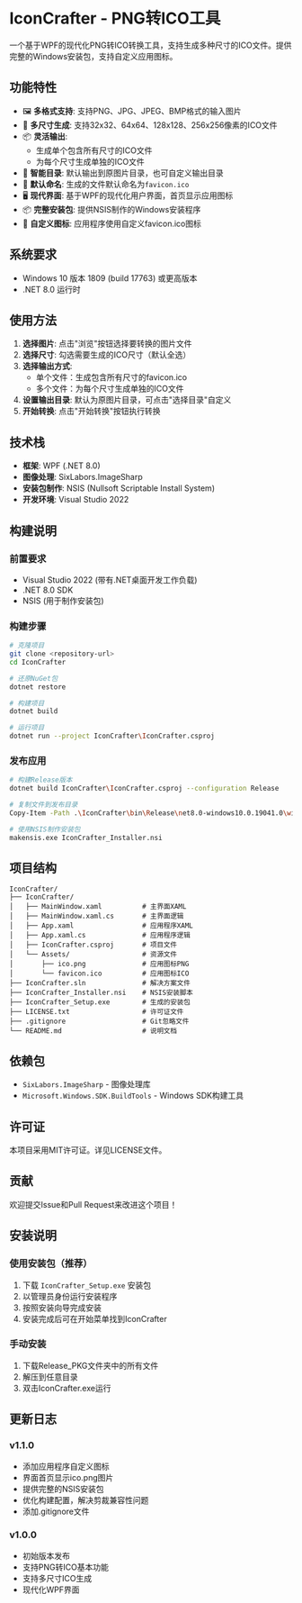 # IconCrafter - PNG转ICO工具

一个基于WPF的现代化PNG转ICO转换工具，支持生成多种尺寸的ICO文件。提供完整的Windows安装包，支持自定义应用图标。

## 功能特性

- 🖼️ **多格式支持**: 支持PNG、JPG、JPEG、BMP格式的输入图片
- 📏 **多尺寸生成**: 支持32x32、64x64、128x128、256x256像素的ICO文件
- 📦 **灵活输出**: 
  - 生成单个包含所有尺寸的ICO文件
  - 为每个尺寸生成单独的ICO文件
- 📁 **智能目录**: 默认输出到原图片目录，也可自定义输出目录
- 🎯 **默认命名**: 生成的文件默认命名为`favicon.ico`
- 🖥️ **现代界面**: 基于WPF的现代化用户界面，首页显示应用图标
- 📦 **完整安装包**: 提供NSIS制作的Windows安装程序
- 🎨 **自定义图标**: 应用程序使用自定义favicon.ico图标

## 系统要求

- Windows 10 版本 1809 (build 17763) 或更高版本
- .NET 8.0 运行时

## 使用方法

1. **选择图片**: 点击"浏览"按钮选择要转换的图片文件
2. **选择尺寸**: 勾选需要生成的ICO尺寸（默认全选）
3. **选择输出方式**: 
   - 单个文件：生成包含所有尺寸的favicon.ico
   - 多个文件：为每个尺寸生成单独的ICO文件
4. **设置输出目录**: 默认为原图片目录，可点击"选择目录"自定义
5. **开始转换**: 点击"开始转换"按钮执行转换

## 技术栈

- **框架**: WPF (.NET 8.0)
- **图像处理**: SixLabors.ImageSharp
- **安装包制作**: NSIS (Nullsoft Scriptable Install System)
- **开发环境**: Visual Studio 2022

## 构建说明

### 前置要求
- Visual Studio 2022 (带有.NET桌面开发工作负载)
- .NET 8.0 SDK
- NSIS (用于制作安装包)

### 构建步骤
```bash
# 克隆项目
git clone <repository-url>
cd IconCrafter

# 还原NuGet包
dotnet restore

# 构建项目
dotnet build

# 运行项目
dotnet run --project IconCrafter\IconCrafter.csproj
```

### 发布应用
```bash
# 构建Release版本
dotnet build IconCrafter\IconCrafter.csproj --configuration Release

# 复制文件到发布目录
Copy-Item -Path .\IconCrafter\bin\Release\net8.0-windows10.0.19041.0\win-x64\* -Destination .\Release_PKG\ -Recurse

# 使用NSIS制作安装包
makensis.exe IconCrafter_Installer.nsi
```

## 项目结构

```
IconCrafter/
├── IconCrafter/
│   ├── MainWindow.xaml          # 主界面XAML
│   ├── MainWindow.xaml.cs       # 主界面逻辑
│   ├── App.xaml                 # 应用程序XAML
│   ├── App.xaml.cs              # 应用程序逻辑
│   ├── IconCrafter.csproj       # 项目文件
│   └── Assets/                  # 资源文件
│       ├── ico.png              # 应用图标PNG
│       └── favicon.ico          # 应用图标ICO
├── IconCrafter.sln              # 解决方案文件
├── IconCrafter_Installer.nsi    # NSIS安装脚本
├── IconCrafter_Setup.exe        # 生成的安装包
├── LICENSE.txt                  # 许可证文件
├── .gitignore                   # Git忽略文件
└── README.md                    # 说明文档
```

## 依赖包

- `SixLabors.ImageSharp` - 图像处理库
- `Microsoft.Windows.SDK.BuildTools` - Windows SDK构建工具

## 许可证

本项目采用MIT许可证。详见LICENSE文件。

## 贡献

欢迎提交Issue和Pull Request来改进这个项目！

## 安装说明

### 使用安装包（推荐）
1. 下载 `IconCrafter_Setup.exe` 安装包
2. 以管理员身份运行安装程序
3. 按照安装向导完成安装
4. 安装完成后可在开始菜单找到IconCrafter

### 手动安装
1. 下载Release_PKG文件夹中的所有文件
2. 解压到任意目录
3. 双击IconCrafter.exe运行

## 更新日志

### v1.1.0
- 添加应用程序自定义图标
- 界面首页显示ico.png图片
- 提供完整的NSIS安装包
- 优化构建配置，解决剪裁兼容性问题
- 添加.gitignore文件

### v1.0.0
- 初始版本发布
- 支持PNG转ICO基本功能
- 支持多尺寸ICO生成
- 现代化WPF界面
